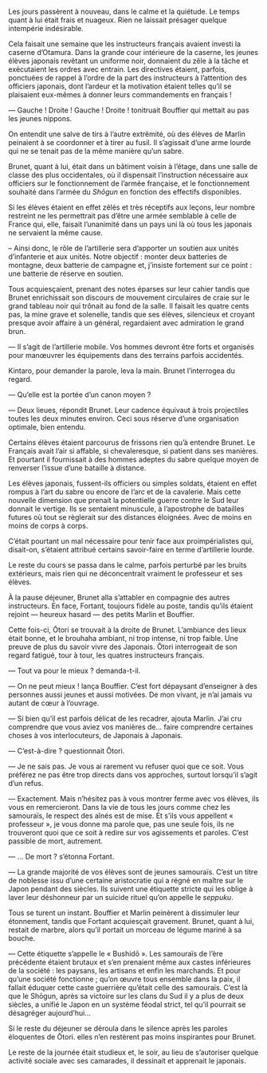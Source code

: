 Les jours passèrent à nouveau, dans le calme et la quiétude. Le temps quant à
lui était frais et nuageux. Rien ne laissait présager quelque intempérie
indésirable.

Cela faisait une semaine que les instructeurs français avaient investi la
caserne d’Otamura. Dans la grande cour intérieure de la caserne, les jeunes
élèves japonais revêtant un uniforme noir, donnaient du zêle à la tâche et
exécutaient les ordres avec entrain. Les directives étaient, parfois, ponctuées
de rappel à l’ordre de la part des instructeurs à l’attention des officiers
japonais, dont l’ardeur et la motivation étaient telles qu’il se plaisaient
eux-mêmes à donner leurs commandements en français !

— Gauche ! Droite ! Gauche ! Droite ! tonitruait Bouffier qui mettait au pas
les jeunes nippons.

On entendit une salve de tirs à l’autre extrêmité, où des élèves de Marlin
peinaient à se coordonner et à tirer au fusil. Il s’agissait d’une arme lourde
qui ne se tenait pas de la même manière qu’un sabre.

Brunet, quant à lui, était dans un bâtiment voisin à l’étage, dans une salle
de classe des plus occidentales, où il dispensait l’instruction nécessaire aux
officiers sur le fonctionnement de l’armée française, et le fonctionnement
souhaité dans l’armée du *Shōgun* en fonction des effectifs disponibles.

Si les élèves étaient en effet zêlés et très réceptifs aux leçons, leur nombre
restreint ne les permettrait pas d’être une armée semblable à celle de France
qui, elle, faisait l’unanimité dans un pays uni là où tous les japonais ne
servaient la même cause.

– Ainsi donc, le rôle de l’artillerie sera d’apporter un soutien aux unités
d’infanterie et aux unités. Notre objectif : monter deux batteries de montagne,
deux batterie de campagne et, j’insiste fortement sur ce point : une batterie
de réserve en soutien.

Tous acquiesçaient, prenant des notes éparses sur leur cahier tandis que Brunet
enrichissait son discours de mouvement circulaires de craie sur le grand
tableau noir qui trônait au fond de la salle. Il faisait les quatre cents pas,
la mine grave et solenelle, tandis que ses élèves, silencieux et croyant
presque avoir affaire à un général, regardaient avec admiration le grand brun.

— Il s’agit de l’artillerie mobile. Vos hommes devront être forts et organisés
pour manœuvrer les équipements dans des terrains parfois accidentés. 

Kintaro, pour demander la parole, leva la main. Brunet l’interrogea du regard.

— Qu’elle est la portée d’un canon moyen ?

— Deux lieues, répondit Brunet. Leur cadence équivaut à trois projectiles
toutes les deux minutes environ. Ceci sous réserve d’une organisation optimale,
bien entendu.

Certains élèves étaient parcourus de frissons rien qu’à entendre Brunet. Le
Français avait l’air si affable, si chevaleresque, si patient dans ses
manières. Et pourtant il fournissait à des hommes adeptes du sabre quelque
moyen de renverser l’issue d’une bataille à distance.

Les élèves japonais, fussent-ils officiers ou simples soldats, étaient en effet
rompus à l’art du sabre ou encore de l’arc et de la cavalerie. Mais cette
nouvelle dimension que prenait la potentielle guerre contre le Sud leur donnait
le vertige. Ils se sentaient minuscule, à l’apostrophe de batailles futures où
tout se règlerait sur des distances éloignées. Avec de moins en moins de
corps à corps.

C’était pourtant un mal nécessaire pour tenir face aux proimpérialistes qui,
disait-on, s’étaient attribué certains savoir-faire en terme d’artillerie
lourde.

Le reste du cours se passa dans le calme, parfois perturbé par les bruits
extérieurs, mais rien qui ne déconcentrait vraiment le professeur et ses
élèves.

À la pause déjeuner, Brunet alla s’attabler en compagnie des autres
instructeurs. En face, Fortant, toujours fidèle au poste, tandis qu’ils étaient
rejoint — heureux hasard — des petits Marlin et Bouffier.

Cette fois-ci, Ōtori se trouvait à la droite de Brunet. L’ambiance des lieux
était bonne, et le brouhaha ambiant, ni trop intense, ni trop faible. Une
preuve de plus du savoir vivre des Japonais. Ōtori interrogeait de son regard
fatigué, tour à tour, les quatres instructeurs français.

— Tout va pour le mieux ? demanda-t-il.

— On ne peut mieux ! lança Bouffier. C’est fort dépaysant d’enseigner à des
personnes aussi jeunes et aussi motivées. De mon vivant, je n’ai jamais vu
autant de cœur à l’ouvrage.

— Si bien qu’il est parfois délicat de les recadrer, ajouta Marlin. J’ai cru
comprendre que vous aviez vos manières de… faire comprendre certaines choses
à vos interlocuteurs, de Japonais à Japonais.

— C’est-à-dire ? questionnait Ōtori.

— Je ne sais pas. Je vous ai rarement vu refuser quoi que ce soit. Vous
préférez ne pas être trop directs dans vos approches, surtout lorsqu’il s’agit
d’un refus.

— Exactement. Mais n’hésitez pas à vous montrer ferme avec vos élèves, ils vous
en remercieront. Dans la vie de tous les jours comme chez les samouraïs, le
respect des aînés est de mise. Et s’ils vous appellent « professeur », je vous
donne ma parole que, pas une seule fois, ils ne trouveront quoi que ce soit à
redire sur vos agissements et paroles. C’est passible de mort, autrement.

— … De mort ? s’étonna Fortant.

— La grande majorité de vos élèves sont de jeunes samouraïs. C’est un titre de
noblesse issu d’une certaine aristocratie qui a régné en maître sur le Japon
pendant des siècles. Ils suivent une étiquette stricte qui les oblige à laver
leur déshonneur par un suicide rituel qu’on appelle le *seppuku*.

Tous se turent un instant. Bouffier et Marlin peinèrent à dissimuler leur
étonnement, tandis que Fortant acquiesçait gravement. Brunet, quant à lui,
restait de marbre, alors qu’il portait un morceau de légume mariné à sa bouche.

— Cette étiquette s’appelle le « Bushidō ». Les samouraïs de l’ère précédente
étaient brutaux et s’en prenaient même aux castes inférieures de la société :
les paysans, les artisans et enfin les marchands. Et pour qu’une société
fonctionne ; qu’on œuvre tous ensemble dans la paix, il fallait éduquer cette
caste guerrière qu’était celle des samouraïs. C’est là que le Shōgun, après
sa victoire sur les clans du Sud il y a plus de deux siècles, a unifié le Japon
en un système féodal strict, tel qu’il pourrait se désagréger aujourd’hui…

Si le reste du déjeuner se déroula dans le silence après les paroles éloquentes
de Ōtori. elles n’en restèrent pas moins inspirantes pour Brunet.

Le reste de la journée était studieux et, le soir, au lieu de s’autoriser
quelque activité sociale avec ses camarades, il dessinait et apprenait le
japonais.
